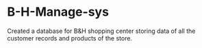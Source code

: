 # B-H-Manage-sys
Created a database for B&amp;H shopping center storing data of all the customer records and products of the store. 
